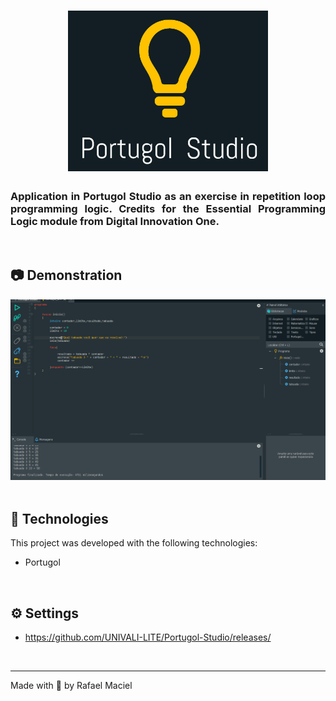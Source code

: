 <h1 align="center">
  <img alt="" title="to.do" src=".github/demostration_aplication.png" width="320px" />
</h1>

<h3 align="justify">
Application in Portugol Studio as an exercise in repetition loop programming logic. Credits for the Essential Programming Logic module from Digital Innovation One.
</h3>

<br>

## 📷 Demonstration

<div align="center" >
  <img src=".github/demostration_aplication.gif">
</div>

<br>

## 🚀 Technologies

This project was developed with the following technologies:

- Portugol

<br>

## ⚙ Settings
- https://github.com/UNIVALI-LITE/Portugol-Studio/releases/

<br>

----

Made with 💜 by Rafael Maciel
